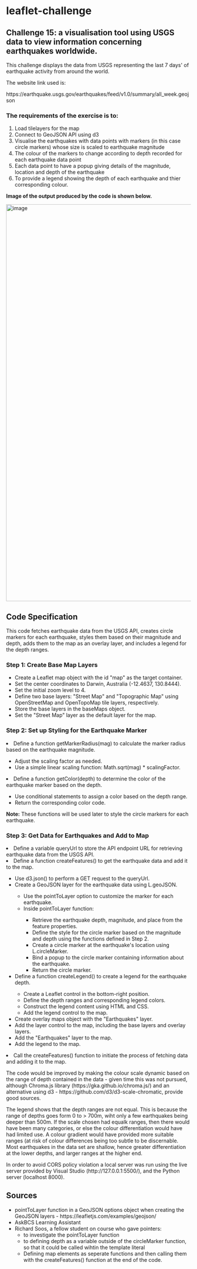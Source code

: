 # leaflet-challenge
<h2>Challenge 15: a visualisation tool using USGS data to view information concerning earthquakes worldwide.</h2>

<p>This challenge displays the data from USGS representing the last 7 days' of earthquake activity from around the world.</p>

<p>The website link used is:</p>
https://earthquake.usgs.gov/earthquakes/feed/v1.0/summary/all_week.geojson

<h3>The requirements of the exercise is to:</h3><ol>
<li>Load tilelayers for the map</li>
<li>Connect to GeoJSON API using d3</li>
<li>Visualise the earthquakes with data points with markers (in this case circle markers) whose size is scaled to earthquake magnitude</li>
<li>The colour of the markers to change according to depth recorded for each earthquake data point</li>
<li>Each data point to have a popup giving details of the magnitude, location and depth of the earthquake</li>
<li>To provide a legend showing the depth of each earthquake and thier corresponding colour.</li></ol>


<p><b>Image of the output produced by the code is shown below.</b></p>


<img width="1079" alt="image" src="https://github.com/RicT1969/leaflet-challenge/assets/124494379/4715e46c-e6d2-4886-be85-71f9e634431b">

<h2>Code Specification</h2>

<p>This code fetches earthquake data from the USGS API, creates circle markers for each earthquake, styles them based on their magnitude and depth, adds them to the map as an overlay layer, and includes a legend for the depth ranges.</p>

<h3>Step 1: Create Base Map Layers</h3><ul>
  <li>Create a Leaflet map object with the id "map" as the target container.</li>
  <li>Set the center coordinates to Darwin, Australia (-12.4637, 130.8444).</li>
  <li>Set the initial zoom level to 4.</li>
  <li>Define two base layers: "Street Map" and "Topographic Map" using OpenStreetMap and OpenTopoMap tile layers, respectively.</li>
  <li>Store the base layers in the baseMaps object.</li>
  <li>Set the "Street Map" layer as the default layer for the map.</li></ul>

<h3>Step 2: Set up Styling for the Earthquake Marker</h3>
  <li>Define a function getMarkerRadius(mag) to calculate the marker radius based on the earthquake magnitude.</li><ul>
    <li>Adjust the scaling factor as needed.</li>
    <li>Use a simple linear scaling function: Math.sqrt(mag) * scalingFactor.</li></ul>
  <li>Define a function getColor(depth) to determine the color of the earthquake marker based on the depth.</li><ul>
    <li>Use conditional statements to assign a color based on the depth range.</li>
    <li>Return the corresponding color code.</li></ul>
<b>Note:</b> These functions will be used later to style the circle markers for each earthquake.</ul>

<h3>Step 3: Get Data for Earthquakes and Add to Map</h3>
  <li>Define a variable queryUrl to store the API endpoint URL for retrieving earthquake data from the USGS API.</li>
  <li>Define a function createFeatures() to get the earthquake data and add it to the map.</li><ul>
    <li>Use d3.json() to perform a GET request to the queryUrl.</li>
    <li>Create a GeoJSON layer for the earthquake data using L.geoJSON.</li><ul>
      <li>Use the pointToLayer option to customize the marker for each earthquake.</li>
      <li>Inside pointToLayer function:</li><ul>
        <li>Retrieve the earthquake depth, magnitude, and place from the feature properties.</li>
        <li>Define the style for the circle marker based on the magnitude and depth using the functions defined in Step 2.</li>
        <li>Create a circle marker at the earthquake's location using L.circleMarker.</li>
        <li>Bind a popup to the circle marker containing information about the earthquake.</li>
        <li>Return the circle marker.</li></ul></ul>
    <li>Define a function createLegend() to create a legend for the earthquake depth.</li><ul>
      <li>Create a Leaflet control in the bottom-right position.</li>
      <li>Define the depth ranges and corresponding legend colors.</li>
      <li>Construct the legend content using HTML and CSS.</li>
      <li>Add the legend control to the map.</li></ul>
    <li>Create overlay maps object with the "Earthquakes" layer.</li>
    <li>Add the layer control to the map, including the base layers and overlay layers.</li>
    <li>Add the "Earthquakes" layer to the map.</li>
    <li>Add the legend to the map.</li></ul>
  <li>Call the createFeatures() function to initiate the process of fetching data and adding it to the map.</li></ul><p></p>
  <p>The code would be improved by making the colour scale dynamic based on the range of depth contained in the data - given time this was not pursued, although Chroma.js library (https://gka.github.io/chroma.js/) and an alternative using d3 - https://github.com/d3/d3-scale-chromatic, provide good sources.</p>
  <p>The legend shows that the depth ranges are not equal. This is because the range of depths goes form 0 to > 700m, wiht only a few earthquakes being deeper than 500m. If the scale chosen had equalk ranges, then there would have been many categories, or else the colour differentiation would have had limited use. A colour gradient would have provided more suitable ranges (at risk of colour differences being too subtle to be discernable. Most earthquakes in the data set are shallow, hence greater differentiation at the lower depths, and larger ranges at the higher end.
  <p>In order to avoid CORS policy violation a local server was run using the live server provided by Visual Studio (http://127.0.0.1:5500/), and the Python server (localhost 8000).</p>

<h2>Sources</h2><ul>
<li>pointToLayer function in a GeoJSON options object when creating the GeoJSON layers - https://leafletjs.com/examples/geojson/</li>
<li>AskBCS Learning Assistant</li>
<li>Richard Soos, a fellow student on course who gave pointers:<ul></li>
  <li>to investigate the pointToLayer function</li>
  <li>to defining depth as a variable outside of the circleMarker function, so that it could be called wihtin the template literal</li>
  <li>Defining map elements as seperate functions and then calling them with the createFeatures() function at the end of the code.</li>
  


